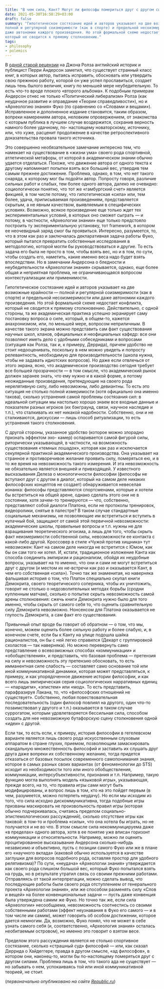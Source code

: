 ```yaml
---
title: "В чем сила, Кант? Могут ли философы помериться друг с другом силой?"
date: 2021-05-30T16:58:29+03:00
draft: false
summary: "Гипотетическое состязание идей и авторов указывает на две возможные крайности —
полной и регулярной соизмеримости (как в спорте) и предельной несоизмеримости или
даже автономии каждого произведения. Но этой формальной схеме недостает конфликта,
который не сводится к прямому столкновению." 
tags:
- philosophy
- polemics
---
```

В [одной старой рецензии](https://www.dissentmagazine.org/article/on-john-rawls) на Джона Ролза английский историк и публицист Перри
Андерсон заметил, что существует странный класс книг, в которых автор, пытаясь
исправить, обосновать или утвердить свою прежнюю работу, которой он уже успел
прославиться, создает лишь тень былого величия, книгу по меньшей мере
неубедительную. То есть что-то вроде плохого «второго альбома». К подобным примерам
Андерсон отнес не только «Политический либерализм» Ролза (как неудачное развитие и
оправдание «Теории справедливости»), но и «Археологию знания» Фуко (по сравнению со
«Словами и вещами»). Исправленное и дополненное издание становится, таким образом,
вопреки намерениям автора, неловким опровержением, от знакомства с которым публика
в лучшем случае воздержится, сохранив верность намного более удачному, по-
настоящему новаторскому, источнику, или, что хуже, расценит продолжение в качестве
ретроспективного доказательства провала такого источника.

Это совершенно необязательное замечание интересно тем, что намекает на существование
в «жизни ума» своего рода спортивной, атлетической метафоры, от которой в
академическом знании обычно удается отделаться. Похоже, что движение автора от
одного текста к другому напоминает попытки взять все больший вес, утвердив тем самым
прежнее достижение. Проблема, однако, в том, что нет такого снаряда, к которому мог бы
подойти автор. Попросту говоря, различие сильных работ и слабых, тем более одного
автора, далеко не очевидно: социологически понятно, что тот же «гамбургский счет»
является фикцией, в том числе потому, что гипотетическая «сила» или, тем более, удача,
приписываемая произведениям, представляется скрытым, а не явным качеством,
выявляемым в специфических условиях. Возможно, всякое произведение еще только ждет
тех экспериментальных условий, в которых оно сможет сыграть — и потому, в частности,
«Археологии знании» еще только предстояло построить ту экспериментальную установку,
тот framework, в котором ее неочевидный заряд смог бы проявиться. Интересно,
разумеется, то, что в этом как раз и заключалась декларативная задача работы Фуко,
который пытался превратить собственные исследования в методологию, которой могли
бы руководствоваться и другие. То есть задача его была не просто в том, чтобы взять вес,
но и в том, по сути, чтобы создать его, наметить, какие именно веса надо будет взять
впоследствии. Но в замечании Андерсона о бледности и неубедительности «Археологии
знания» скрывается, однако, еще более общая и неприятная проблема, не
ограничивающаяся вопросом контекстуализации или применимости.

Гипотетическое состязание идей и авторов указывает на две возможные крайности —
полной и регулярной соизмеримости (как в спорте) и предельной несоизмеримости или
даже автономии каждого произведения. Но этой формальной схеме недостает конфликта,
который не сводится к прямому столкновению. Действительно, с одной стороны, та же
академическая практика успешно экранирует саму постановку вопроса о силе, который, в
общем-то, кажется анахронизмом, или, по меньшей мере, вопросом неприличным. В
качестве такого экрана можно представить сам факт существования научных школ,
кланов, официальных и неофициальных кафедр: все они позволяют иметь дело с
удобными собеседниками и вопросами (ситуация как Ролза, так и, к примеру, Деррида),
причем удобство не стоит недооценивать, поскольку в нем можно увидеть и попросту
релевантность, необходимую для производительности (школа нужна, чтобы не задавать
идиотских вопросов). Но даже если отвлечься от этого экрана, ясно, что академическое
производство сегодня требует все большей прозрачности — в том смысле, что
академический рынок должен заранее знать, что ему нужно и в какой форме, а потому
неожиданные произведения, претендующие на своего рода нерелятивную силу, либо
невозможны, либо девиантны. То есть это ситуация не столько полной измеримости (хотя
официально она именно такова), сколько устранения самой проблемы состязания сил: в
идеальной ситуации мы настолько хорошо знаем все входные данные и показатели разных
игроков (их бэкграунд, связи, научное наследие и т.п.), что сталкивать их нет никакой
надобности. Собственно, они и не сталкиваются, дискуссии — лишь способ ритуализации,
то есть устранения такого столкновения.

С другой стороны, указанное удобство (которое можно злорадно признать эффектом эхо-
камер) оспаривается самой фигурой силы, риторически указывающей, в частности, на
возможность существования «темных лошадок», которая как раз и исключается
секулярной практикой академического производства. Она указывает на странное и
противоречивое желание проявить силу, померяться ею, и в то же время на
невозможность такого измерения. И эта невозможность не обязательно является внешней
и привходящей. У известного высказывания Делеза о монологичности философии
(философы не вступают друг с другом в диалог, который на самом деле никаких
философских концептов не создает) обнаруживается невеселая изнанка: философы
представляются спортсменами, которые и хотели бы встретиться на общей арене, однако
сделать этого они не в состоянии, хотя зачем-то тренируются — что, собственно,
представляют собой диалоги Платона, если не протоколы тренировок, видеоролики,
снятые в палестре? В таком случае стандартные социальные механизмы, не позволяющие
им встретиться и вступить в кулачный бой, защищают от самой этой первичной
невозможности: академические школы, правильные вопросы и т.п. нужны не для
взращивания теоретического эгоизма, а лишь для того, чтобы скрыть факт неизмеримости
собственной силы, невозможности ее контакта с какой-либо другой. Кроссовер в стиле
«Чужой против хищника» тут невозможен: Кант на самом деле никогда не встретится с
Юмом, как бы он сам того ни хотел. И, кстати, традиционное изложение Канта как
способа соединить эмпиризм и рационализм, обойдя их неудобные вопросы, указывает на
то именно, что они и сами не могут встретиться друг с другом (и местом их не-встречи как
раз и оказывается Кант, в чем его собственная «сила»). Точно так же знаменитая, но
наверняка фальшивая история о том, что Платон специально скупал книги Демокрита,
своего теоретического соперника, чтобы их уничтожить, говорит не столько о
недозволительных методах борьбы (сродни купленным матчам), сколько о попытке
скрыть невозможность самой арены столкновения: сжечь книги Демокрита нужно было
для того именно, чтобы скрыть от самого себя то, что оценить сравнительную силу
Демокрита невозможно. Нонсенсом для Платона оказывается не глупость Демокрита, а
сам факт его существования.

Привычный опыт вроде бы говорит об обратном — о том, что мы, конечно, можем
оценить более сильную работу и более слабую, и, в конечном счете, если бы к Канту на
улице подошла шайка рационалистов, он бы с ней легко справился (Декарт с
группировкой схоластов — так наверняка). Но можно перевернуть само представление о
всевозможных способах «коммуникации» и «обобществления», и представить, что
базовая проблема — претензия на силу и невозможность эту претензию обосновать, то
есть имманентная силе слабость — составляет само основание той или иной
коммуникативной динамики, которая может представляться, к примеру, и как
упорядоченное движение истории философии, и как всего лишь эмпирическая серия
социологических нарративных единиц — «парадигм», «эпистем» или «мод». То есть
представить, парафразируя Лакана, то, что «философских отношений не существует».
Собственно, любая повествовательная последовательность (один философ повлиял на
другого, один что-то позаимствовал у другого и т.п.) оказывается в таком случае
суррогатом, которым удовлетворяется бессильная сила, способом создать для нее
невозможную бутафорскую сцену столкновения одной «идеи» с другой.

Если так, то есть если, к примеру, история философии в гегелевском варианте является
лишь своего рода искусственным слуховым аппаратом в стране глухих, приемом,
позволяющим замаскировать скандальную множественность философий и заставить их
слушать друг друга даже вопреки их собственному желанию, тогда придется отказаться от
базовых посылок современного самопонимания знания, которое в самых разных своих
вариантах (от феноменологии до STS) исходит из необходимости того или иного
обобществления, коммуникации, интерсубъективности, признания и т.п. Например, такую
функцию могла выполнять модель «языковой игры», указывающая, прежде всего, на то,
что правила игры сами могут быть модифицированы, и вопрос лишь в том, кто на это
пойдет первым (в чем, разумеется, можно потерпеть неудачу). Но если мы исходим из
того, что сила исходно дискоммуникативна, тогда подобные игры призваны маскировать
не произвольность правил игры (которая обычно подчеркивалась, считаясь пределом
социально-эпистемологических рассуждений), сколько отсутствие игры как таковой: в
том-то и проблема «силы», что она хотела бы играть, но не получается и не во что.
В этом смысле сила некоммуницируема даже «в пределах» одного автора, хотя в ее
понятие уже вписан горизонт коммуникации и относительности. Например, можно ли
оценить процитированное высказывание Андерсона сколько-нибудь независимо и
объективно, пусть с позиции самого Фуко или же в плане его «научного вклада» (каковой
обычно используется в качестве заглушки для вопросов подобного рода, оставляя простор
для удобного релятивизма)? По сути, «неудача» «Археологии знания» утверждается как
своего рода слишком большой вес, который Фуко попытался взять на грудь, но в
результате утратил связь со своими прежними работами. Отправляясь от такой
интерпретации, можно сделать вывод, что последующие работы были своего рода
отступлением от генерального проекта «Археологии знания», или же способом разменять
силу «Слов и вещей» на более конвенциональные задачи — пусть даже конвенция была
утверждена самим же Фуко. Но точно так же, если сила «Археологии» несообщаема,
невозможность соотнестись со своими собственными работами (эффект неузнавания в
Фуко его самого — и в том числе им самим), может говорить об особом достижении,
которое дается немногим. Да, возможно, Фуко понял, что не может в себе узнать самого
себя (и, соответственно, «Археология знания» осталась необитаемым островом), но
именно это говорит о взятом весе.

Пределом этого рассуждения является не столько спортивное состязание, сколько
«страшный суд» философий — или, как сказал Деррида о Хайдеггере, правда в другом
смысле, «ад философов», в котором они, наконец-то, могли бы по-настоящему померяться
друг с другом силами. Проблема лишь в том, что такого ада не существует — но забывать
о нем, успокаиваясь той или иной коммуникативной теорией, не стоит.

(*первоначально опубликовано на сайте [Republic.ru](https://republic.ru/posts/100386)*)